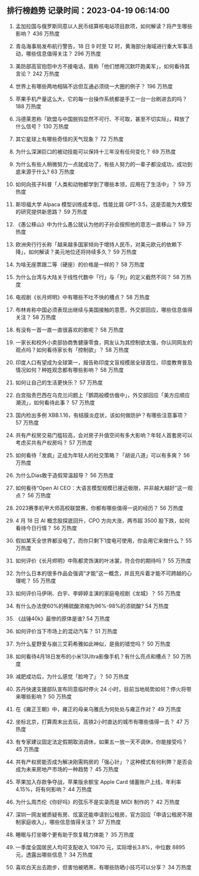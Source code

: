 
## 排行榜趋势 记录时间：2023-04-19 06:14:00
  
  1. 孟加拉国与俄罗斯同意以人民币结算核电站项目款项，如何解读？将产生哪些影响？ 436 万热度
    
  2. 青岛海事局发布航行警告，18 日 9 时至 12 时，黄海部分海域进行重大军事活动，哪些信息值得关注？ 296 万热度
    
  3. 美防部高官抱怨中方不接电话，竟称「他们想用沉默吓跑美军」，如何看待其言论？ 242 万热度
    
  4. 世界上有哪些两地相隔不远但互通必须绕一大圈的例子？ 196 万热度
    
  5. 苹果手机产量这么大，它的每一台操作系统都是手工一台一台刷进去的吗？ 188 万热度
    
  6. 冯德莱恩称「欧盟与中国脱钩显然不可行、不可取，甚至不切实际」，释放了什么信号？ 130 万热度
    
  7. 其它星球上有哪些奇怪的天气现象？ 72 万热度
    
  8. 为什么深渊巨口的被动技能可以保持十三年没有任何变化？ 69 万热度
    
  9. 为什么有些人稍微努力一点就成功了，有些人努力的一辈子都没成功，成功到底来源于什么? 63 万热度
    
  10. 如何向孩子科普「人类和动物都学到了哪些本领，应用在了生活中」？ 59 万热度
    
  11. 斯坦福大学 Alpaca 模型训练成本低，性能比肩 GPT-3.5，这是否能为大模型的研究提供新思路？ 59 万热度
    
  12. 《愚公移山》中为什么愚公就认为他的子孙会按照他的意志一直移山？ 59 万热度
    
  13. 欧洲央行行长称「越来越多国家倾向于增持人民币，对美元欧元的依赖下降」，如何解读？美元地位还将持续多久？ 59 万热度
    
  14. 为啥无座票跟二等（硬座）的价格是一样的？ 58 万热度
    
  15. 为什么台湾与大陆关于线性代数中「行」与「列」的定义截然不同？ 58 万热度
    
  16. 电视剧《长月烬明》中有哪些不吐不快的槽点？ 58 万热度
    
  17. 布林肯称中国必须表现出继续与美国接触的意愿，外交部回应，哪些信息值得关注？ 58 万热度
    
  18. 有没有一首一直一直很喜欢的歌呢？ 58 万热度
    
  19. 一家长和校外小卖部协商售健康零食，网友认为其控制欲太强，你认同网友的观点吗？如何看待家长有「控制欲」？ 58 万热度
    
  20. 印度人口有望成为全球第一，报告称印度文盲规模居全球首位，印度教育普及情况如何？种姓观念都有哪些影响？ 58 万热度
    
  21. 如何让自己的生活更快乐？ 57 万热度
    
  22. 白宫指责巴西在乌克兰问题上「鹦鹉般模仿俄中」，外交部回应「美方应顺应潮流」，如何看待此事？ 57 万热度
    
  23. 国内检出多例 XBB.1.16，有结膜炎症状，该如何做防护？有哪些注意事项？ 57 万热度
    
  24. 共有产权房交易门槛较高，会对房子升值空间有多大影响？年轻人首套房可以考虑买共有产权房吗？ 57 万热度
    
  25. 如何看待「发疯」正成为年轻人的社交策略？「胡说八道」可以有多爽？ 56 万热度
    
  26. 为什么Dias敢于造假常温超导？ 56 万热度
    
  27. 如何看待“Open AI CEO：大语言模型规模已接近极限，并非越大越好”这一观点？ 56 万热度
    
  28. 2023赛季机甲大师高校联盟赛，你都有哪些值得一说的经历？ 56 万热度
    
  29. 4 月 18 日 AI 概念股探底回升，CPO 方向大涨，两市超 3500 股下跌，如何看待今日行情？ 56 万热度
    
  30. 假如某天全世界都没电了，而你只剩下1度电可使用，你会用它来做什么？ 55 万热度
    
  31. 如何评价《长月烬明》中陈都灵饰演的叶冰裳，符合你的期待吗？ 55 万热度
    
  32. 为什么日本的很多作品会强调“才能”这一概念，并且充斥着才能不可跨越的心理呢？ 55 万热度
    
  33. 如何评价马伊琍、白宇、李婷婷主演的家庭电视剧《龙城》？ 55 万热度
    
  34. 有什么办法使60%的稀硫酸浓缩为96%-98%的浓硫酸? 54 万热度
    
  35. 《战锤40k》最惨的原体是谁? 54 万热度
    
  36. 如何评价当下市场上的混动汽车？ 51 万热度
    
  37. 为什么星野爱与崩三艾莉希雅如此神似，是我的错觉吗？ 50 万热度
    
  38. 如何看待4月18日发布的小米13Ultra影像手机？有什么亮点和槽点？ 50 万热度
    
  39. 减肥成功后，为什么感觉「脸垮了」？ 50 万热度
    
  40. 苏丹快速支援部队宣布同意临时停火 24 小时，目前当地局势如何？停火将带来哪些影响？ 50 万热度
    
  41. 在《雍正王朝》中，雍正的母亲乌雅氏为何处处与雍正作对？ 49 万热度
    
  42. 坐标北京，打算周末出去玩，高铁2小时直达的城市有哪些值得一去？ 47 万热度
    
  43. 有专家建议固定法定假期取消调休，如果五一放一天不调休，你能接受吗？ 45 万热度
    
  44. 共有产权房能否成为解决刚需购房的「强心针」？这种模式有何利弊？是否会成为未来房地产市场的一种趋势？ 45 万热度
    
  45. 苹果加入存款争夺战，苹果版余额宝 Apple Card 储蓄账户上线，年利率 4.15%，将有何影响？ 44 万热度
    
  46. 为什么周杰伦《你好吗》的弦乐不是实录而是 MIDI 制作的？ 42 万热度
    
  47. 深圳一网友被质疑有房、炫富还能申请到公租房，官方回应「申请公租房不限制家庭收入」，哪些信息值得关注？ 37 万热度
    
  48. 睡眠与打坐哪个更有助于恢复精力体能？ 35 万热度
    
  49. 一季度全国居民人均可支配收入 10870 元，实际增长3.8%，中位数 8895 元，透露出哪些信息？ 34 万热度
    
  50. 喜欢白天出去跑步，但害怕被晒黑，有哪些防晒小技巧可以分享？ 34 万热度
    